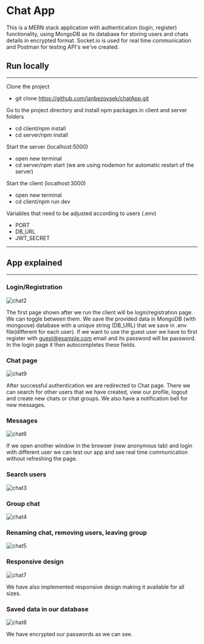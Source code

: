 # Chat App

This is a MERN stack application with authentication (login, register) functionality,
using MongoDB as its database for storing users and chats details in encrypted format.
Socket.io is used for real time communication and Postman for testing API's we've created.

## Run locally
---

Clone the project
- git clone https://github.com/janbezovsek/chatApp.git

Go to the project directory and install npm packages
in client and server folders 
- cd client/npm install
- cd server/npm install

Start the server (localhost:5000)
- open new terminal
- cd server/npm start (we are using nodemon for automatic restart of the server)

Start the client (localhost:3000)
- open new terminal
- cd client/npm run dev

Variables that need to be adjusted according to users (.env)
- PORT
- DB_URL
- JWT_SECRET

---

## App explained
---

### Login/Registration
![chat2](https://github.com/user-attachments/assets/ea136e56-6daa-4e6e-92d8-32cabf911f46)


The first page shown after we run the client will be login/registration  page.
We can toggle between them. We save the provided data in MongoDB (with mongoose) database with
a unique string (DB_URL) that we save in .env file(different for each user). If we want
to use the guest user we have to first register with guest@example.com email and its password
will be password. In the login page it then autocompletes these fields.


### Chat page
![chat9](https://github.com/user-attachments/assets/cb274f2a-cdff-434b-b5eb-5ab45d97af37)


After successful authentication we are redirected to Chat page. There we can search for other
users that we have created, view our profile, logout and create new chats or chat groups.
We also have a notification bell for new messages.


### Messages
![chat6](https://github.com/user-attachments/assets/8b5685cc-76d2-4b50-a3e3-4e53223ed27f)


If we open another window in the browser (new anonymous tab) and login with different user
we can test our app and see real time communication without refreshing the page.


### Search users
![chat3](https://github.com/user-attachments/assets/5a545659-53af-4231-bead-dfd63b3d2643)


### Group chat
![chat4](https://github.com/user-attachments/assets/41d69f40-8447-4806-b6e1-b7e7c3ad39d8)


### Renaming chat, removing users, leaving group
![chat5](https://github.com/user-attachments/assets/05100a2f-511d-45aa-b9e2-6eb4177e99c8)


###  Responsive design
![chat7](https://github.com/user-attachments/assets/cfab8ac8-1e93-4d78-8307-f0701d7fc489)


We have also implemented responsive design making it available for all sizes.


### Saved data in our database
![chat8](https://github.com/user-attachments/assets/f49647e5-3000-4484-81b2-6d47a455036f)


We have encrypted our passwords as we can see.
